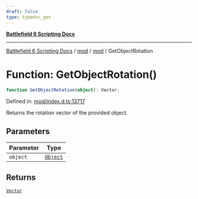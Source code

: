 ```yaml
---
draft: false
type: typedoc_gen
---
```


[**Battlefield 6 Scripting Docs**](../../../_index.md)

***

[Battlefield 6 Scripting Docs](../../../_index.md) / [mod](../../_index.md) / [mod](../_index.md) / GetObjectRotation

# Function: GetObjectRotation()

```ts
function GetObjectRotation(object): Vector;
```

Defined in: [mod/index.d.ts:13717](https://github.com/battlefield-portal-community/portal-docs/blob/6d87e21c5922a3efb03c634dbe98e5fe6e797672/generators/santiago/mod/index.d.ts#L13717)

Returns the rotation vector of the provided object.

## Parameters

| Parameter | Type |
| ------ | ------ |
| `object` | [`Object`](../Object/_index.md) |

## Returns

[`Vector`](../Vector/_index.md)
